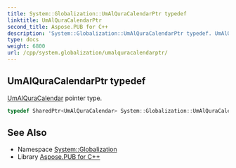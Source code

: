 ```yaml
---
title: System::Globalization::UmAlQuraCalendarPtr typedef
linktitle: UmAlQuraCalendarPtr
second_title: Aspose.PUB for C++
description: 'System::Globalization::UmAlQuraCalendarPtr typedef. UmAlQuraCalendar pointer type in C++.'
type: docs
weight: 6800
url: /cpp/system.globalization/umalquracalendarptr/
---
```

## UmAlQuraCalendarPtr typedef


[UmAlQuraCalendar](../umalquracalendar/) pointer type.

```cpp
typedef SharedPtr<UmAlQuraCalendar> System::Globalization::UmAlQuraCalendarPtr
```

## See Also

* Namespace [System::Globalization](../)
* Library [Aspose.PUB for C++](../../)
